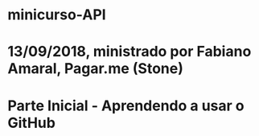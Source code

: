 # minicurso-API

# 13/09/2018, ministrado por Fabiano Amaral, Pagar.me (Stone)
# Parte Inicial - Aprendendo a usar o GitHub
